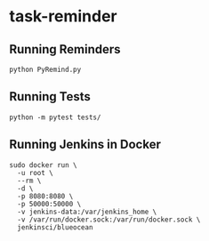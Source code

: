 # task-reminder

## Running Reminders
`python PyRemind.py`

## Running Tests
`python -m pytest tests/`

## Running Jenkins in Docker

```
sudo docker run \                                         
  -u root \
  --rm \
  -d \
  -p 8080:8080 \
  -p 50000:50000 \
  -v jenkins-data:/var/jenkins_home \
  -v /var/run/docker.sock:/var/run/docker.sock \
  jenkinsci/blueocean
  ```
